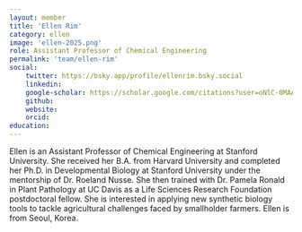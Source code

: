 ```yaml
---
layout: member
title: 'Ellen Rim'
category: ellen
image: 'ellen-2025.png'
role: Assistant Professor of Chemical Engineering
permalink: 'team/ellen-rim'
social:
    twitter: https://bsky.app/profile/ellenrim.bsky.social
    linkedin: 
    google-scholar: https://scholar.google.com/citations?user=oNlC-0MAAAAJ&hl=en
    github:
    website:
    orcid:
education: 
---
```


Ellen is an Assistant Professor of Chemical Engineering at Stanford University. She received her B.A. from Harvard University and completed her Ph.D. in Developmental Biology at Stanford University under the mentorship of Dr. Roeland Nusse. She then trained with Dr. Pamela Ronald in Plant Pathology at UC Davis as a Life Sciences Research Foundation postdoctoral fellow. She is interested in applying new synthetic biology tools to tackle agricultural challenges faced by smallholder farmers. Ellen is from Seoul, Korea.
